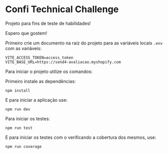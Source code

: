 # Confi Technical Challenge

Projeto para fins de teste de habilidades!

Espero que gostem!

Primeiro crie um documento na raiz do projeto para as variáveis locais `.env` com as variáveis:

```
VITE_ACCESS_TOKEN=access_token
VITE_BASE_URL=https://send4-avaliacao.myshopify.com
```

Para iniciar o projeto utilize os comandos:

Primeiro instale as dependências:

```
npm install
```

E para iniciar a aplicação use:

```
npm run dev
```

Para iniciar os testes:

```
npm run test
```

E para iniciar os testes com o verificando a cobertura dos mesmos, use:

```
npm run coverage
```

